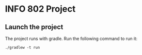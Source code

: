 # INFO 802 Project

## Launch the project

The project runs with gradle.
Run the following command to run it:
```
./gradlew -t run
```